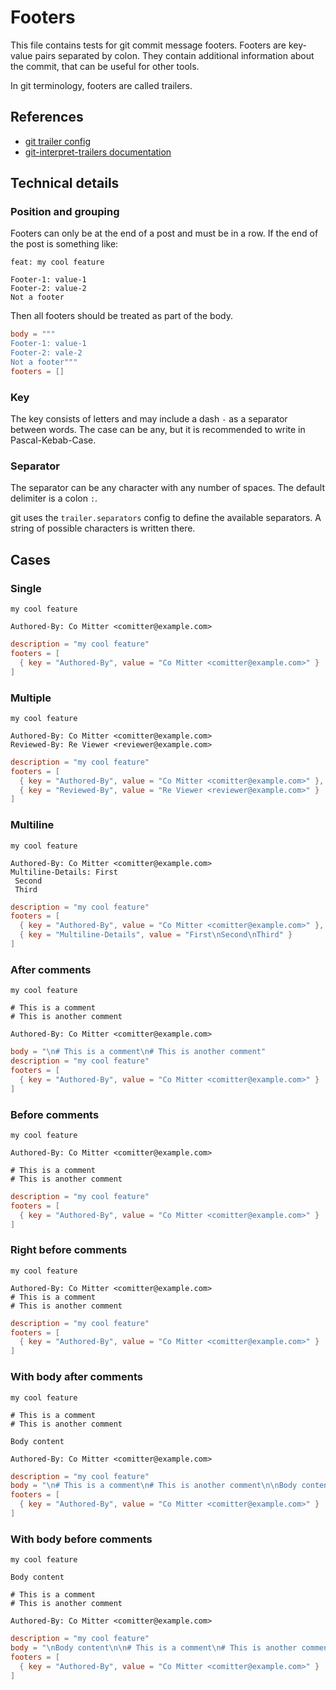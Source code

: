 # Footers

This file contains tests for git commit message footers. Footers are key-value pairs separated by colon.
They contain additional information about the commit, that can be useful for other tools.

In git terminology, footers are called trailers.

## References

- [git trailer config](https://github.com/git/git/blob/master/Documentation/config/trailer.adoc)
- [git-interpret-trailers documentation](https://git-scm.com/docs/git-interpret-trailers)

## Technical details

### Position and grouping

<!-- <DOC_TEST> -->
Footers can only be at the end of a post and must be in a row. If the end of the post is something like:

```git-commit
feat: my cool feature

Footer-1: value-1
Footer-2: value-2
Not a footer
```

Then all footers should be treated as part of the body.

```toml
body = """
Footer-1: value-1
Footer-2: vale-2
Not a footer"""
footers = []
```
<!-- </DOC_TEST> -->

### Key

The key consists of letters and may include a dash `-` as a separator between words.
The case can be any, but it is recommended to write in Pascal-Kebab-Case.

### Separator

The separator can be any character with any number of spaces.
The default delimiter is a colon `:`.

git uses the `trailer.separators` config to define the available separators. A string of possible characters is written there.

## Cases

### Single

<!-- <DOC_TEST> -->

```git-commit
my cool feature

Authored-By: Co Mitter <comitter@example.com>
```

```toml
description = "my cool feature"
footers = [
  { key = "Authored-By", value = "Co Mitter <comitter@example.com>" }
]
```
<!-- </DOC_TEST> -->

### Multiple 

<!-- <DOC_TEST> -->
```git-commit
my cool feature

Authored-By: Co Mitter <comitter@example.com>
Reviewed-By: Re Viewer <reviewer@example.com>
```

```toml
description = "my cool feature"
footers = [
  { key = "Authored-By", value = "Co Mitter <comitter@example.com>" },
  { key = "Reviewed-By", value = "Re Viewer <reviewer@example.com>" }
]
```
<!-- </DOC_TEST> -->

### Multiline 

<!-- <DOC_TEST> -->
```git-commit
my cool feature

Authored-By: Co Mitter <comitter@example.com>
Multiline-Details: First
 Second
 Third
```

```toml
description = "my cool feature"
footers = [
  { key = "Authored-By", value = "Co Mitter <comitter@example.com>" },
  { key = "Multiline-Details", value = "First\nSecond\nThird" }
]
```
<!-- </DOC_TEST> -->

### After comments

<!-- <DOC_TEST> -->
```git-commit
my cool feature

# This is a comment
# This is another comment

Authored-By: Co Mitter <comitter@example.com>
```

```toml
body = "\n# This is a comment\n# This is another comment"
description = "my cool feature"
footers = [
  { key = "Authored-By", value = "Co Mitter <comitter@example.com>" }
]
```
<!-- </DOC_TEST> -->

### Before comments

<!-- <DOC_TEST> -->
```git-commit
my cool feature

Authored-By: Co Mitter <comitter@example.com>

# This is a comment
# This is another comment
```

```toml
description = "my cool feature"
footers = [
  { key = "Authored-By", value = "Co Mitter <comitter@example.com>" }
]
```
<!-- </DOC_TEST> -->

### Right before comments

<!-- <DOC_TEST> -->
```git-commit
my cool feature

Authored-By: Co Mitter <comitter@example.com>
# This is a comment
# This is another comment
```

```toml
description = "my cool feature"
footers = [
  { key = "Authored-By", value = "Co Mitter <comitter@example.com>" }
]
```
<!-- </DOC_TEST> -->

### With body after comments

<!-- <DOC_TEST> -->
```git-commit
my cool feature

# This is a comment
# This is another comment

Body content

Authored-By: Co Mitter <comitter@example.com>
```

```toml
description = "my cool feature"
body = "\n# This is a comment\n# This is another comment\n\nBody content"
footers = [
  { key = "Authored-By", value = "Co Mitter <comitter@example.com>" }
]
```
<!-- </DOC_TEST> -->

### With body before comments

<!-- <DOC_TEST> -->
```git-commit
my cool feature

Body content

# This is a comment
# This is another comment

Authored-By: Co Mitter <comitter@example.com>
```

```toml
description = "my cool feature"
body = "\nBody content\n\n# This is a comment\n# This is another comment"
footers = [
  { key = "Authored-By", value = "Co Mitter <comitter@example.com>" }
]
```
<!-- </DOC_TEST> -->
